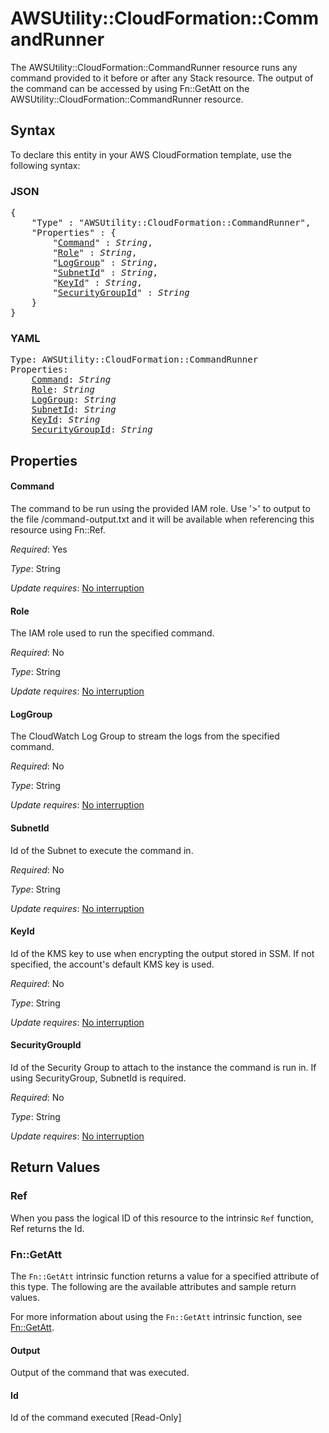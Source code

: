 # AWSUtility::CloudFormation::CommandRunner

The AWSUtility::CloudFormation::CommandRunner resource runs any command provided to it before or after any Stack resource. The output of the command can be accessed by using Fn::GetAtt on the AWSUtility::CloudFormation::CommandRunner resource.

## Syntax

To declare this entity in your AWS CloudFormation template, use the following syntax:

### JSON

<pre>
{
    "Type" : "AWSUtility::CloudFormation::CommandRunner",
    "Properties" : {
        "<a href="#command" title="Command">Command</a>" : <i>String</i>,
        "<a href="#role" title="Role">Role</a>" : <i>String</i>,
        "<a href="#loggroup" title="LogGroup">LogGroup</a>" : <i>String</i>,
        "<a href="#subnetid" title="SubnetId">SubnetId</a>" : <i>String</i>,
        "<a href="#keyid" title="KeyId">KeyId</a>" : <i>String</i>,
        "<a href="#securitygroupid" title="SecurityGroupId">SecurityGroupId</a>" : <i>String</i>
    }
}
</pre>

### YAML

<pre>
Type: AWSUtility::CloudFormation::CommandRunner
Properties:
    <a href="#command" title="Command">Command</a>: <i>String</i>
    <a href="#role" title="Role">Role</a>: <i>String</i>
    <a href="#loggroup" title="LogGroup">LogGroup</a>: <i>String</i>
    <a href="#subnetid" title="SubnetId">SubnetId</a>: <i>String</i>
    <a href="#keyid" title="KeyId">KeyId</a>: <i>String</i>
    <a href="#securitygroupid" title="SecurityGroupId">SecurityGroupId</a>: <i>String</i>
</pre>

## Properties

#### Command

The command to be run using the provided IAM role. Use '>' to output to the file /command-output.txt and it will be available when referencing this resource using Fn::Ref.

_Required_: Yes

_Type_: String

_Update requires_: [No interruption](https://docs.aws.amazon.com/AWSCloudFormation/latest/UserGuide/using-cfn-updating-stacks-update-behaviors.html#update-no-interrupt)

#### Role

The IAM role used to run the specified command.

_Required_: No

_Type_: String

_Update requires_: [No interruption](https://docs.aws.amazon.com/AWSCloudFormation/latest/UserGuide/using-cfn-updating-stacks-update-behaviors.html#update-no-interrupt)

#### LogGroup

The CloudWatch Log Group to stream the logs from the specified command.

_Required_: No

_Type_: String

_Update requires_: [No interruption](https://docs.aws.amazon.com/AWSCloudFormation/latest/UserGuide/using-cfn-updating-stacks-update-behaviors.html#update-no-interrupt)

#### SubnetId

Id of the Subnet to execute the command in.

_Required_: No

_Type_: String

_Update requires_: [No interruption](https://docs.aws.amazon.com/AWSCloudFormation/latest/UserGuide/using-cfn-updating-stacks-update-behaviors.html#update-no-interrupt)

#### KeyId

Id of the KMS key to use when encrypting the output stored in SSM. If not specified, the account's default KMS key is used.

_Required_: No

_Type_: String

_Update requires_: [No interruption](https://docs.aws.amazon.com/AWSCloudFormation/latest/UserGuide/using-cfn-updating-stacks-update-behaviors.html#update-no-interrupt)

#### SecurityGroupId

Id of the Security Group to attach to the instance the command is run in. If using SecurityGroup, SubnetId is required.

_Required_: No

_Type_: String

_Update requires_: [No interruption](https://docs.aws.amazon.com/AWSCloudFormation/latest/UserGuide/using-cfn-updating-stacks-update-behaviors.html#update-no-interrupt)

## Return Values

### Ref

When you pass the logical ID of this resource to the intrinsic `Ref` function, Ref returns the Id.

### Fn::GetAtt

The `Fn::GetAtt` intrinsic function returns a value for a specified attribute of this type. The following are the available attributes and sample return values.

For more information about using the `Fn::GetAtt` intrinsic function, see [Fn::GetAtt](https://docs.aws.amazon.com/AWSCloudFormation/latest/UserGuide/intrinsic-function-reference-getatt.html).

#### Output

Output of the command that was executed.

#### Id

Id of the command executed [Read-Only]
